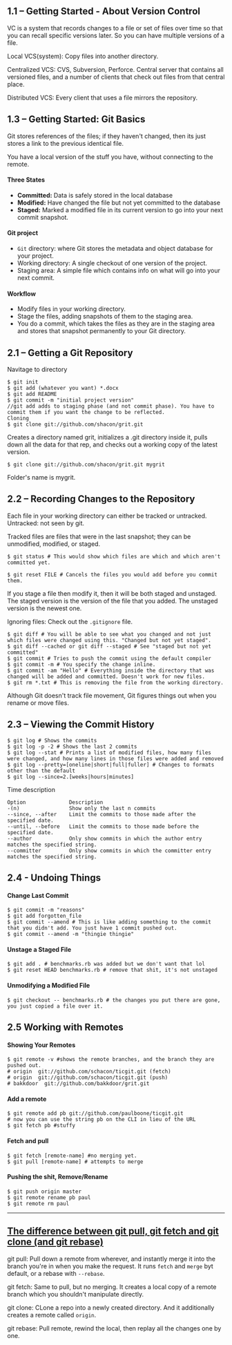 ## 1.1 – Getting Started - About Version Control

VC is a system that records changes to a file or set of files over time so that you can recall specific versions later. So you can have multiple versions of a file.

Local VCS(system): Copy files into another directory.

Centralized VCS: CVS, Subversion, Perforce. Central server that contains all versioned files, and a number of clients that check out files from that central place.

Distributed VCS: Every client that uses a file mirrors the repository.

## 1.3 – Getting Started: Git Basics

Git stores references of the files; if they haven't changed, then its just stores a link to the previous identical file.

You have a local version of the stuff you have, without connecting to the remote.

#### Three States
- __Committed:__ Data is safely stored in the local database
- __Modified:__ Have changed the file but not yet committed to the database
- __Staged:__ Marked a modified file in its current version to go into your next commit snapshot.
 
#### Git project
- `Git` directory: where Git stores the metadata and object database for your project.
- Working directory: A single checkout of one version of the project. 
- Staging area: A simple file which contains info on what will go into your next commit.
 
#### Workflow
- Modify files in your working directory.
- Stage the files, adding snapshots of them to the staging area.
- You do a commit, which takes the files as they are in the staging area and stores that snapshot permanently to your Git directory.

## 2.1 – Getting a Git Repository

Navitage to directory
	
	$ git init
	$ git add (whatever you want) *.docx
	$ git add README
	$ git commit -m "initial project version"
	//git add adds to staging phase (and not commit phase). You have to commit them if you want the change to be reflected.
	Cloning
	$ git clone git://github.com/shacon/grit.git

Creates a directory named grit, initializes a .git directory inside it, pulls down all the data for that rep, and checks out a working copy of the latest version.

	$ git clone git://github.com/shacon/grit.git mygrit

Folder's name is mygrit.

## 2.2 – Recording Changes to the Repository

Each file in your working directory can either be tracked or untracked. Untracked: not seen by git.

Tracked files are files that were in the last snapshot; they can be unmodified, modified, or staged.

	$ git status # This would show which files are which and which aren't committed yet.

	$ git reset FILE # Cancels the files you would add before you commit them.

If you stage a file then modify it, then it will be both staged and unstaged. The staged version is the version of the file that you added. The unstaged version is the newest one.

Ignoring files: Check out the `.gitignore` file.

	$ git diff # You will be able to see what you changed and not just which files were changed using this. "Changed but not yet staged".
	$ git diff --cached or git diff --staged # See "staged but not yet committed"
	$ git commit # Tries to push the commit using the default compiler
	$ git commit -m # You specify the change inline.
	$ git commit -am "Hello" # Everything inside the directory that was changed will be added and committed. Doesn't work for new files.
	$ git rm *.txt # This is removing the file from the working directory.

Although Git doesn't track file movement, Git figures things out when you rename or move files.

## 2.3 – Viewing the Commit History

	$ git log # Shows the commits
	$ git log -p -2 # Shows the last 2 commits
	$ git log --stat # Prints a list of modified files, how many files were changed, and how many lines in those files were added and removed
	$ git log --pretty=[oneline|short|full|fuller] # Changes to formats other than the default
	$ git log --since=2.[weeks|hours|minutes]

Time description

	Option  			Description
	-(n)    			Show only the last n commits
	--since, --after    Limit the commits to those made after the specified date.
	--until, --before   Limit the commits to those made before the specified date.
	--author    		Only show commits in which the author entry matches the specified string.
	--committer 		Only show commits in which the committer entry matches the specified string.

## 2.4 - Undoing Things

#### Change Last Commit

	$ git commit -m "reasons"
	$ git add forgotten_file
	$ git commit --amend # This is like adding something to the commit that you didn't add. You just have 1 commit pushed out.
	$ git commit --amend -m "thingie thingie"

#### Unstage a Staged File

	$ git add . # benchmarks.rb was added but we don't want that lol
	$ git reset HEAD benchmarks.rb # remove that shit, it's not unstaged

#### Unmodifying a Modified File

	$ git checkout -- benchmarks.rb # the changes you put there are gone, you just copied a file over it.

## 2.5 Working with Remotes

#### Showing Your Remotes

	$ git remote -v #shows the remote branches, and the branch they are pushed out.
	# origin  git://github.com/schacon/ticgit.git (fetch)
	# origin  git://github.com/schacon/ticgit.git (push) 
	# bakkdoor  git://github.com/bakkdoor/grit.git

#### Add a remote

	$ git remote add pb git://github.com/paulboone/ticgit.git
	# now you can use the string pb on the CLI in lieu of the URL
	$ git fetch pb #stuffy

#### Fetch and pull
	
	$ git fetch [remote-name] #no merging yet.
	$ git pull [remote-name] # attempts to merge

#### Pushing the shit, Remove/Rename

	$ git push origin master
	$ git remote rename pb paul
	$ git remote rm paul

----------
## [The difference between git pull, git fetch and git clone (and git rebase)](http://blog.mikepearce.net/2010/05/18/the-difference-between-git-pull-git-fetch-and-git-clone-and-git-rebase/)

git pull: Pull down a remote from wherever, and instantly merge it into the branch you're in when you make the request. It runs `fetch` and `merge` byt default, or a rebase with `--rebase`.

git fetch: Same to pull, but no merging. It creates a local copy of a remote branch which you shouldn't manipulate directly.

git clone: CLone a repo into a newly created directory. And it additionally creates a remote called `origin`.

git rebase: Pull remote, rewind the local, then replay all the changes one by one.



















